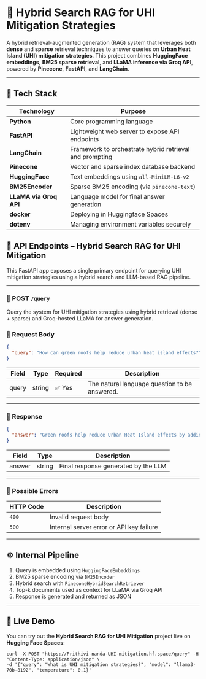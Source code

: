 # 🌆 Hybrid Search RAG for UHI Mitigation Strategies

A hybrid retrieval-augmented generation (RAG) system that leverages both **dense** and **sparse** retrieval techniques to answer queries on **Urban Heat Island (UHI) mitigation strategies**. This project combines **HuggingFace embeddings**, **BM25 sparse retrieval**, and **LLaMA inference via Groq API**, powered by **Pinecone**, **FastAPI**, and **LangChain**.

---

## 🔧 Tech Stack

| Technology | Purpose |
|------------|---------|
| **Python** | Core programming language |
| **FastAPI** | Lightweight web server to expose API endpoints |
| **LangChain** | Framework to orchestrate hybrid retrieval and prompting |
| **Pinecone** | Vector and sparse index database backend |
| **HuggingFace** | Text embeddings using `all-MiniLM-L6-v2` |
| **BM25Encoder** | Sparse BM25 encoding (via `pinecone-text`) |
| **LLaMA via Groq API** | Language model for final answer generation |
| **docker** | Deploying in Huggingface Spaces |
| **dotenv** | Managing environment variables securely |



## 📡 API Endpoints – Hybrid Search RAG for UHI Mitigation

This FastAPI app exposes a single primary endpoint for querying UHI mitigation strategies using a hybrid search and LLM-based RAG pipeline.

---

### 🚀 POST `/query`

Query the system for UHI mitigation strategies using hybrid retrieval (dense + sparse) and Groq-hosted LLaMA for answer generation.

### 🔸 Request Body

```json
{
  "query": "How can green roofs help reduce urban heat island effects?"
}
```

| Field  | Type   | Required | Description                                   |
|--------|--------|----------|-----------------------------------------------|
| query  | string | ✅ Yes   | The natural language question to be answered. |

---

### 🔸 Response

```json
{
  "answer": "Green roofs help reduce Urban Heat Island effects by adding insulation and vegetation that cools the air through evapotranspiration..."
}
```

| Field   | Type   | Description                                |
|---------|--------|--------------------------------------------|
| answer  | string | Final response generated by the LLM        |

---

### 🔸 Possible Errors

| HTTP Code | Description                              |
|-----------|------------------------------------------|
| `400`     | Invalid request body                     |
| `500`     | Internal server error or API key failure |

---

## ⚙️ Internal Pipeline

1. Query is embedded using `HuggingFaceEmbeddings`
2. BM25 sparse encoding via `BM25Encoder`
3. Hybrid search with `PineconeHybridSearchRetriever`
4. Top-k documents used as context for LLaMA via Groq API
5. Response is generated and returned as JSON

---
## 🚀 Live Demo

You can try out the **Hybrid Search RAG for UHI Mitigation** project live on **Hugging Face Spaces**:
```
curl -X POST "https://Prithivi-nanda-UHI-mitigation.hf.space/query" -H "Content-Type: application/json" \
-d '{"query": "What is UHI mitigation strategies?", "model": "llama3-70b-8192", "temperature": 0.1}'
```